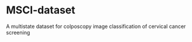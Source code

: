 # MSCI-dataset
A multistate dataset for colposcopy image classification  of cervical cancer screening
